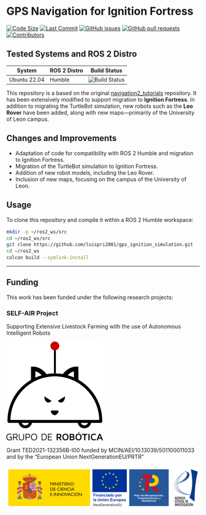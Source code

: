# GPS Navigation for Ignition Fortress

[![Code Size](https://img.shields.io/github/languages/code-size/luispri2001/gps_ignition_simulation.svg)](https://github.com/luispri2001/gps_ignition_simulation) [![Last Commit](https://img.shields.io/github/last-commit/luispri2001/gps_ignition_simulation.svg)](https://github.com/luispri2001/gps_ignition_simulation/commits/main) [![GitHub issues](https://img.shields.io/github/issues/luispri2001/gps_ignition_simulation)](https://github.com/luispri2001/gps_ignition_simulation/issues) [![GitHub pull requests](https://img.shields.io/github/issues-pr/luispri2001/gps_ignition_simulation)](https://github.com/luispri2001/gps_ignition_simulation/pulls) [![Contributors](https://img.shields.io/github/contributors/luispri2001/gps_ignition_simulation.svg)](https://github.com/luispri2001/gps_ignition_simulation/graphs/contributors)

## Tested Systems and ROS 2 Distro
| System        | ROS 2 Distro | Build Status |
|---------------|--------------|--------------|
| Ubuntu 22.04  | Humble       | ![Build Status](https://github.com/luispri2001/gps_ignition_simulation/actions/workflows/main.yml/badge.svg?branch=simulation) |

This repository is a based on the original [navigation2_tutorials](https://github.com/ros-planning/navigation2_tutorials) repository. It has been extensively modified to support migration to **Ignition Fortress**. In addition to migrating the TurtleBot simulation, new robots such as the **Leo Rover** have been added, along with new maps—primarily of the University of Leon campus.

## Changes and Improvements
- Adaptation of code for compatibility with ROS 2 Humble and migration to Ignition Fortress.
- Migration of the TurtleBot simulation to Ignition Fortress.
- Addition of new robot models, including the Leo Rover.
- Inclusion of new maps, focusing on the campus of the University of Leon.

## Usage
To clone this repository and compile it within a ROS 2 Humble workspace:

```sh
mkdir -p ~/ros2_ws/src
cd ~/ros2_ws/src
git clone https://github.com/luispri2001/gps_ignition_simulation.git
cd ~/ros2_ws
colcon build --symlink-install
```

---

## Funding

This work has been funded under the following research projects:

### SELF-AIR Project

Supporting Extensive Livestock Farming with the use of Autonomous Intelligent Robots

<img src="https://raw.githubusercontent.com/shepherd-robot/.github/main/profile/robotics_wolf_minimal.png" alt="SELF_AIR_logo" width="50%" height="50%">

Grant TED2021-132356B-I00 funded by MCIN/AEI/10.13039/501100011033 and by the “European Union NextGenerationEU/PRTR”

![SELF_AIR_EU eu_logo](https://raw.githubusercontent.com/shepherd-robot/.github/main/profile/micin-financiadoUEnextgeneration-prtr-aei.png)
